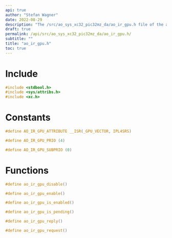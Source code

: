 ```yaml
---
api: true
author: "Stefan Wagner"
date: 2022-08-29
description: "The /src/ao_sys_xc32_pic32mz_da/ao_ir_gpu.h file of the ao real-time operating system."
draft: true
permalink: /api/src/ao_sys_xc32_pic32mz_da/ao_ir_gpu.h/
subtitle: ""
title: "ao_ir_gpu.h"
toc: true
---
```


# Include

```c
#include <stdbool.h>
#include <sys/attribs.h>
#include <xc.h>
```

# Constants

```c
#define AO_IR_GPU_ATTRIBUTE __ISR(_GPU_VECTOR, IPL4SRS)
```

```c
#define AO_IR_GPU_PRIO (4)
```

```c
#define AO_IR_GPU_SUBPRIO (0)
```

# Functions

```c
#define ao_ir_gpu_disable()
```

```c
#define ao_ir_gpu_enable()
```

```c
#define ao_ir_gpu_is_enabled()
```

```c
#define ao_ir_gpu_is_pending()
```

```c
#define ao_ir_gpu_reply()
```

```c
#define ao_ir_gpu_request()
```

